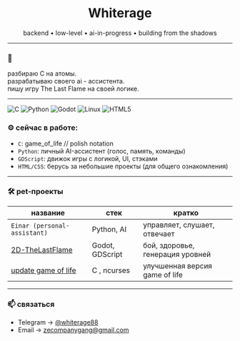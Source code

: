 <h1 align="center">Whiterage</h1>
<p align="center">
  backend • low-level • ai-in-progress • building from the shadows
</p>

---

### 🧠
  
разбираю C на атомы.  
разрабатываю своего ai - ассистента.  
пишу игру The Last Flame на своей логике.

---

![C](https://img.shields.io/badge/-C-333?style=for-the-badge&logo=c&logoColor=white)
![Python](https://img.shields.io/badge/-Python-333?style=for-the-badge&logo=python)
![Godot](https://img.shields.io/badge/-Godot-333?style=for-the-badge&logo=godot-engine)
![Linux](https://img.shields.io/badge/-Linux-333?style=for-the-badge&logo=linux)
![HTML5](https://img.shields.io/badge/-HTML5-333?style=for-the-badge&logo=html5&logoColor=white)


### ⚙️ сейчас в работе:

- `C`: game_of_life // polish notation
- `Python`: личный AI-ассистент (голос, память, команды)
- `GDScript`: движок игры с логикой, UI, стэками
- `HTML/CSS`: берусь за небольшие проекты (для общего ознакомления)

---

### 🛠 pet-проекты

| название        | стек            | кратко                            |
|-----------------|------------------|-----------------------------------|
| `Einar (personal-assistant)` | Python, AI      | управляет, слушает, отвечает       |
| [2D-TheLastFlame](https://github.com/whiterage/The-Last-Flame)    | Godot, GDScript | бой, здоровье, генерация уровней  |
| [update game of life](https://github.com/whiterage/game_of_life) | C  , ncurses             | улучшенная версия game of life   |

---

### 📫 связаться

- Telegram → [@whiterage88](https://t.me/whiterage88)
- Email → zecompanygang@gmail.com

<!--
**whiterage/whiterage** is a ✨ _special_ ✨ repository because its `README.md` (this file) appears on your GitHub profile.

Here are some ideas to get you started:

- 🔭 I’m currently working on ...
- 🌱 I’m currently learning ...
- 👯 I’m looking to collaborate on ...
- 🤔 I’m looking for help with ...
- 💬 Ask me about ...
- 📫 How to reach me: ...
- 😄 Pronouns: ...
- ⚡ Fun fact: ...
-->

